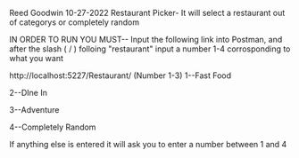 Reed Goodwin
 10-27-2022
 Restaurant Picker- It will select a restaurant out of categorys or completely random
 
 
 IN ORDER TO RUN YOU MUST-- Input the following link into Postman, and after the slash ( / ) folloing "restaurant" input a number 1-4 corrosponding to what you want
 
 http://localhost:5227/Restaurant/ (Number 1-3)
1--Fast Food


2--DIne In


3--Adventure


4--Completely Random

If anything else is entered it will ask you to enter a number between 1 and 4
 
 
